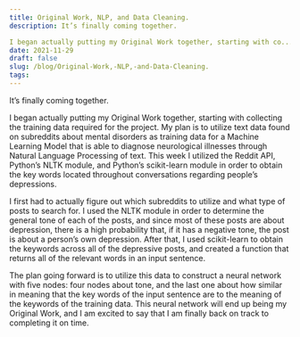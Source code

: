 ```yaml
---
title: Original Work, NLP, and Data Cleaning.
description: It’s finally coming together. 

I began actually putting my Original Work together, starting with co...
date: 2021-11-29
draft: false
slug: /blog/Original-Work,-NLP,-and-Data-Cleaning.
tags: 
---
```

It’s finally coming together. 

I began actually putting my Original Work together, starting with collecting the training data required for the project. My plan is to utilize text data found on subreddits about mental disorders as training data for a Machine Learning Model that is able to diagnose neurological illnesses through Natural Language Processing of text. This week I utilized the Reddit API, Python’s NLTK module, and Python’s scikit-learn module in order to obtain the key words located throughout conversations regarding people’s depressions. 

I first had to actually figure out which subreddits to utilize and what type of posts to search for. I used the NLTK module in order to determine the general tone of each of the posts, and since most of these posts are about depression, there is a high probability that, if it has a negative tone, the post is about a person’s own depression. After that, I used scikit-learn to obtain the keywords across all of the depressive posts, and created a function that returns all of the relevant words in an input sentence.

The plan going forward is to utilize this data to construct a neural network with five nodes: four nodes about tone, and the last one about how similar in meaning that the key words of the input sentence are to the meaning of the keywords of the training data. This neural network will end up being my Original Work, and I am excited to say that I am finally back on track to completing it on time.

